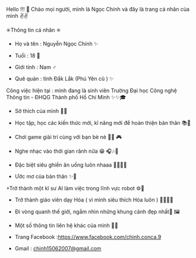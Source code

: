Hello !!! 👋
Chào mọi người, mình là Ngọc Chính và đây là trang cá nhân của mình ✌✌

✳️Thông tin cá nhân ✳️
- Họ và tên : Nguyễn Ngọc Chính ✨

- Tuổi : 18 📌
- Giới tính : Nam ♂️

- Quê quán : tỉnh Đắk Lắk (Phú Yên cũ ) ✨

Công việc hiện tại : mình đang là sinh viên Trường Đại học Công nghệ Thông tin - ĐHQG Thành phố Hồ Chí Minh ✨✨🎓

- Sở thích của mình 🎐🎐

+ Học tập, học các kiến thức mới, kĩ năng mới để hoàn thiện bản thân 📚📖

+ Chơi game giải trí cùng với bạn bè nè
🙆‍♂️ 🎮

+ Nghe nhạc vào thời gian rãnh nữa 😁 🎧🎶📀

+ Đặc biệt siêu ghiền ăn uống luôn nhaaa 🍔🍮🍜🍵

- Ước mơ của bản thân ✨🚀

+Trở thành một kĩ sư AI làm việc trong lĩnh vực robot ⚙🤖

+ Trở thành giáo viên dạy Hóa ( vì mình siêu thích Hóa luôn ) 👨‍🏫🫰🥰

+ Đi vòng quanh thế giới, ngắm nhìn những khung cảnh đẹp nhất🎇 🖼️

- Một số thông tin liên hệ khác của mình 🍭🧨
+ Trang Facebook :https://www.facebook.com/chinh.conca.9

+ Gmail : chinh15062007@gmail.com
